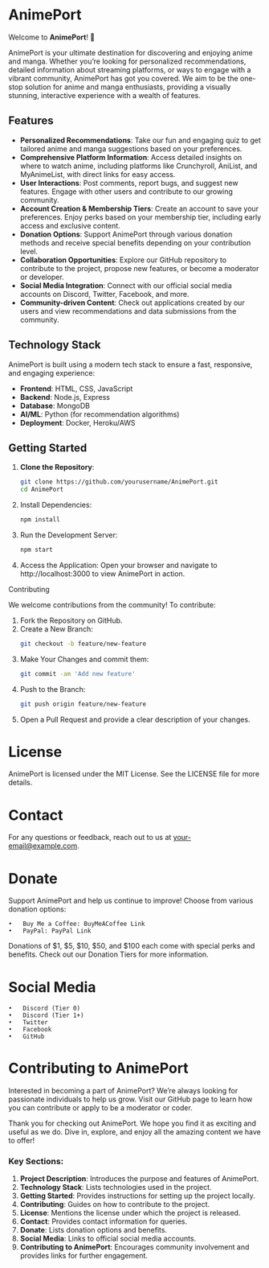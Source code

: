 # AnimePort

Welcome to **AnimePort**! 🚀

AnimePort is your ultimate destination for discovering and enjoying anime and manga. Whether you’re looking for personalized recommendations, detailed information about streaming platforms, or ways to engage with a vibrant community, AnimePort has got you covered. We aim to be the one-stop solution for anime and manga enthusiasts, providing a visually stunning, interactive experience with a wealth of features.

## Features

- **Personalized Recommendations**: Take our fun and engaging quiz to get tailored anime and manga suggestions based on your preferences.
- **Comprehensive Platform Information**: Access detailed insights on where to watch anime, including platforms like Crunchyroll, AniList, and MyAnimeList, with direct links for easy access.
- **User Interactions**: Post comments, report bugs, and suggest new features. Engage with other users and contribute to our growing community.
- **Account Creation & Membership Tiers**: Create an account to save your preferences. Enjoy perks based on your membership tier, including early access and exclusive content.
- **Donation Options**: Support AnimePort through various donation methods and receive special benefits depending on your contribution level.
- **Collaboration Opportunities**: Explore our GitHub repository to contribute to the project, propose new features, or become a moderator or developer.
- **Social Media Integration**: Connect with our official social media accounts on Discord, Twitter, Facebook, and more.
- **Community-driven Content**: Check out applications created by our users and view recommendations and data submissions from the community.

## Technology Stack

AnimePort is built using a modern tech stack to ensure a fast, responsive, and engaging experience:

- **Frontend**: HTML, CSS, JavaScript
- **Backend**: Node.js, Express
- **Database**: MongoDB
- **AI/ML**: Python (for recommendation algorithms)
- **Deployment**: Docker, Heroku/AWS

## Getting Started

1. **Clone the Repository**:
   ```bash
   git clone https://github.com/yourusername/AnimePort.git
   cd AnimePort

2.	Install Dependencies:
    ```bash
  	npm install
    
3.	Run the Development Server:
     ```bash
     npm start

4.	Access the Application:
Open your browser and navigate to http://localhost:3000 to view AnimePort in action.

Contributing

We welcome contributions from the community! To contribute:

  1. 	Fork the Repository on GitHub.
  2.  Create a New Branch:
      ```bash
      git checkout -b feature/new-feature
      
  3. Make Your Changes and commit them:
       ```bash
       git commit -am 'Add new feature'

  4. Push to the Branch:
     ```bash
     git push origin feature/new-feature

  5.	Open a Pull Request and provide a clear description of your changes.


# License

AnimePort is licensed under the MIT License. See the LICENSE file for more details.

# Contact

For any questions or feedback, reach out to us at your-email@example.com.

# Donate

Support AnimePort and help us continue to improve! Choose from various donation options:

	•	Buy Me a Coffee: BuyMeACoffee Link
	•	PayPal: PayPal Link

Donations of $1, $5, $10, $50, and $100 each come with special perks and benefits. Check out our Donation Tiers for more information.

# Social Media

	•	Discord (Tier 0)
	•	Discord (Tier 1+)
	•	Twitter
	•	Facebook
	•	GitHub

# Contributing to AnimePort

Interested in becoming a part of AnimePort? We’re always looking for passionate individuals to help us grow. Visit our GitHub page to learn how you can contribute or apply to be a moderator or coder.

Thank you for checking out AnimePort. We hope you find it as exciting and useful as we do. Dive in, explore, and enjoy all the amazing content we have to offer!

### Key Sections:

1. **Project Description**: Introduces the purpose and features of AnimePort.
2. **Technology Stack**: Lists technologies used in the project.
3. **Getting Started**: Provides instructions for setting up the project locally.
4. **Contributing**: Guides on how to contribute to the project.
5. **License**: Mentions the license under which the project is released.
6. **Contact**: Provides contact information for queries.
7. **Donate**: Lists donation options and benefits.
8. **Social Media**: Links to official social media accounts.
9. **Contributing to AnimePort**: Encourages community involvement and provides links for further engagement.         
